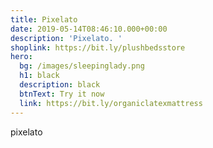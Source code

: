 ```yaml
---
title: Pixelato
date: 2019-05-14T08:46:10.000+00:00
description: 'Pixelato. '
shoplink: https://bit.ly/plushbedsstore
hero:
  bg: /images/sleepinglady.png 
  h1: black
  description: black
  btnText: Try it now
  link: https://bit.ly/organiclatexmattress
---
```


pixelato

